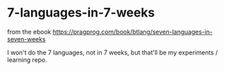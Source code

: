 7-languages-in-7-weeks
======================

from the ebook https://pragprog.com/book/btlang/seven-languages-in-seven-weeks


I won't do the 7 languages, not in 7 weeks, but that'll be my experiments / learning repo.
